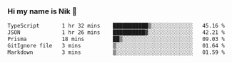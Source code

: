 ### Hi my name is Nik 👋

<!--
**NikDoe/NikDoe** is a ✨ _special_ ✨ repository because its `README.md` (this file) appears on your GitHub profile.

Here are some ideas to get you started:

- 🔭 I’m currently working on ...
- 🌱 I’m currently learning ...
- 👯 I’m looking to collaborate on ...
- 🤔 I’m looking for help with ...
- 💬 Ask me about ...
- 📫 How to reach me: ...
- 😄 Pronouns: ...
- ⚡ Fun fact: ...
-->

<!--START_SECTION:waka-->

```txt
TypeScript       1 hr 32 mins    ███████████▒░░░░░░░░░░░░░   45.16 %
JSON             1 hr 26 mins    ██████████▓░░░░░░░░░░░░░░   42.21 %
Prisma           18 mins         ██▒░░░░░░░░░░░░░░░░░░░░░░   09.03 %
GitIgnore file   3 mins          ▒░░░░░░░░░░░░░░░░░░░░░░░░   01.64 %
Markdown         3 mins          ▒░░░░░░░░░░░░░░░░░░░░░░░░   01.59 %
```

<!--END_SECTION:waka-->
